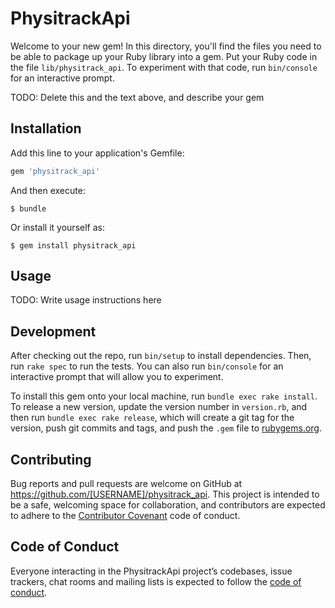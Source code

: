 # PhysitrackApi

Welcome to your new gem! In this directory, you'll find the files you need to be able to package up your Ruby library into a gem. Put your Ruby code in the file `lib/physitrack_api`. To experiment with that code, run `bin/console` for an interactive prompt.

TODO: Delete this and the text above, and describe your gem

## Installation

Add this line to your application's Gemfile:

```ruby
gem 'physitrack_api'
```

And then execute:

    $ bundle

Or install it yourself as:

    $ gem install physitrack_api

## Usage

TODO: Write usage instructions here

## Development

After checking out the repo, run `bin/setup` to install dependencies. Then, run `rake spec` to run the tests. You can also run `bin/console` for an interactive prompt that will allow you to experiment.

To install this gem onto your local machine, run `bundle exec rake install`. To release a new version, update the version number in `version.rb`, and then run `bundle exec rake release`, which will create a git tag for the version, push git commits and tags, and push the `.gem` file to [rubygems.org](https://rubygems.org).

## Contributing

Bug reports and pull requests are welcome on GitHub at https://github.com/[USERNAME]/physitrack_api. This project is intended to be a safe, welcoming space for collaboration, and contributors are expected to adhere to the [Contributor Covenant](http://contributor-covenant.org) code of conduct.

## Code of Conduct

Everyone interacting in the PhysitrackApi project’s codebases, issue trackers, chat rooms and mailing lists is expected to follow the [code of conduct](https://github.com/[USERNAME]/physitrack_api/blob/master/CODE_OF_CONDUCT.md).
